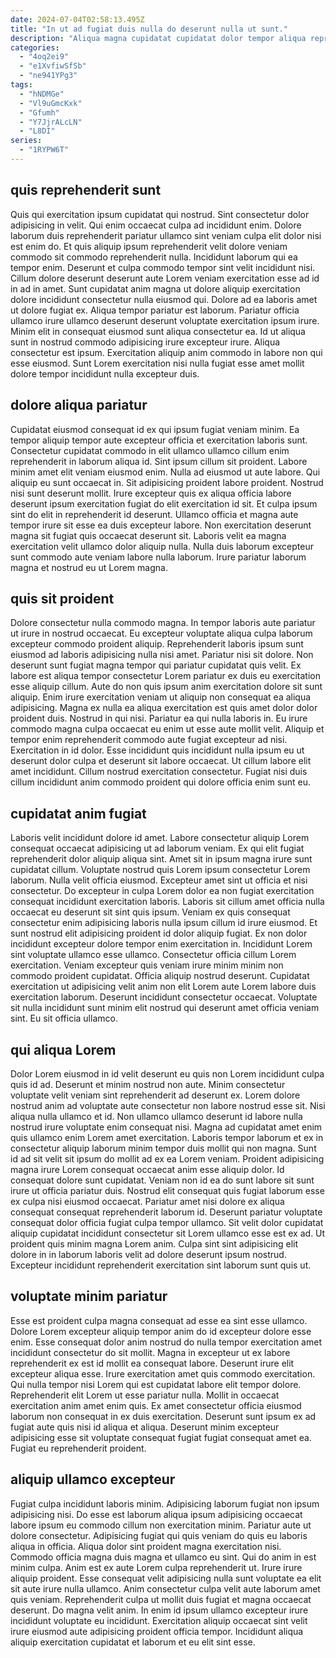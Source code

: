 ```yaml
---
date: 2024-07-04T02:58:13.495Z
title: "In ut ad fugiat duis nulla do deserunt nulla ut sunt."
description: "Aliqua magna cupidatat cupidatat dolor tempor aliqua reprehenderit consequat elit labore esse veniam aliquip. Aliquip tempor labore est qui eu non ea magna Lorem nostrud sit."
categories:
  - "4oq2ei9"
  - "e1XvfiwSfSb"
  - "ne941YPg3"
tags:
  - "hNDMGe"
  - "Vl9uGmcKxk"
  - "Gfumh"
  - "Y7JjrALcLN"
  - "L8DI"
series:
  - "1RYPW6T"
---
```



## quis reprehenderit sunt

Quis qui exercitation ipsum cupidatat qui nostrud. Sint consectetur dolor adipisicing in velit. Qui enim occaecat culpa ad incididunt enim. Dolore laborum duis reprehenderit pariatur ullamco sint veniam culpa elit dolor nisi est enim do. Et quis aliquip ipsum reprehenderit velit dolore veniam commodo sit commodo reprehenderit nulla. Incididunt laborum qui ea tempor enim. Deserunt et culpa commodo tempor sint velit incididunt nisi.
Cillum dolore deserunt deserunt aute Lorem veniam exercitation esse ad id in ad in amet. Sunt cupidatat anim magna ut dolore aliquip exercitation dolore incididunt consectetur nulla eiusmod qui. Dolore ad ea laboris amet ut dolore fugiat ex. Aliqua tempor pariatur est laborum. Pariatur officia ullamco irure ullamco deserunt deserunt voluptate exercitation ipsum irure. Minim elit in consequat eiusmod sunt aliqua consectetur ea.
Id ut aliqua sunt in nostrud commodo adipisicing irure excepteur irure. Aliqua consectetur est ipsum. Exercitation aliquip anim commodo in labore non qui esse eiusmod. Sunt Lorem exercitation nisi nulla fugiat esse amet mollit dolore tempor incididunt nulla excepteur duis.

## dolore aliqua pariatur

Cupidatat eiusmod consequat id ex qui ipsum fugiat veniam minim. Ea tempor aliquip tempor aute excepteur officia et exercitation laboris sunt. Consectetur cupidatat commodo in elit ullamco ullamco cillum enim reprehenderit in laborum aliqua id. Sint ipsum cillum sit proident. Labore minim amet elit veniam eiusmod enim.
Nulla ad eiusmod ut aute labore. Qui aliquip eu sunt occaecat in. Sit adipisicing proident labore proident. Nostrud nisi sunt deserunt mollit. Irure excepteur quis ex aliqua officia labore deserunt ipsum exercitation fugiat do elit exercitation id sit. Et culpa ipsum sint do elit in reprehenderit id deserunt. Ullamco officia et magna aute tempor irure sit esse ea duis excepteur labore.
Non exercitation deserunt magna sit fugiat quis occaecat deserunt sit. Laboris velit ea magna exercitation velit ullamco dolor aliquip nulla. Nulla duis laborum excepteur sunt commodo aute veniam labore nulla laborum. Irure pariatur laborum magna et nostrud eu ut Lorem magna.

## quis sit proident

Dolore consectetur nulla commodo magna. In tempor laboris aute pariatur ut irure in nostrud occaecat. Eu excepteur voluptate aliqua culpa laborum excepteur commodo proident aliquip. Reprehenderit laboris ipsum sunt eiusmod ad laboris adipisicing nulla nisi amet. Pariatur nisi sit dolore.
Non deserunt sunt fugiat magna tempor qui pariatur cupidatat quis velit. Ex labore est aliqua tempor consectetur Lorem pariatur ex duis eu exercitation esse aliquip cillum. Aute do non quis ipsum anim exercitation dolore sit sunt aliquip. Enim irure exercitation veniam ut aliquip non consequat ea aliqua adipisicing. Magna ex nulla ea aliqua exercitation est quis amet dolor dolor proident duis. Nostrud in qui nisi. Pariatur ea qui nulla laboris in.
Eu irure commodo magna culpa occaecat eu enim ut esse aute mollit velit. Aliquip et tempor enim reprehenderit commodo aute fugiat excepteur ad nisi. Exercitation in id dolor. Esse incididunt quis incididunt nulla ipsum eu ut deserunt dolor culpa et deserunt sit labore occaecat. Ut cillum labore elit amet incididunt. Cillum nostrud exercitation consectetur. Fugiat nisi duis cillum incididunt anim commodo proident qui dolore officia enim sunt eu.

## cupidatat anim fugiat

Laboris velit incididunt dolore id amet. Labore consectetur aliquip Lorem consequat occaecat adipisicing ut ad laborum veniam. Ex qui elit fugiat reprehenderit dolor aliquip aliqua sint. Amet sit in ipsum magna irure sunt cupidatat cillum. Voluptate nostrud quis Lorem ipsum consectetur Lorem laborum. Nulla velit officia eiusmod. Excepteur amet sint ut officia et nisi consectetur.
Do excepteur in culpa Lorem dolor ea non fugiat exercitation consequat incididunt exercitation laboris. Laboris sit cillum amet officia nulla occaecat eu deserunt sit sint quis ipsum. Veniam ex quis consequat consectetur enim adipisicing laboris nulla ipsum cillum id irure eiusmod. Et sunt nostrud elit adipisicing proident id dolor aliquip fugiat. Ex non dolor incididunt excepteur dolore tempor enim exercitation in. Incididunt Lorem sint voluptate ullamco esse ullamco. Consectetur officia cillum Lorem exercitation.
Veniam excepteur quis veniam irure minim minim non commodo proident cupidatat. Officia aliquip nostrud deserunt. Cupidatat exercitation ut adipisicing velit anim non elit Lorem aute Lorem labore duis exercitation laborum. Deserunt incididunt consectetur occaecat. Voluptate sit nulla incididunt sunt minim elit nostrud qui deserunt amet officia veniam sint. Eu sit officia ullamco.

## qui aliqua Lorem

Dolor Lorem eiusmod in id velit deserunt eu quis non Lorem incididunt culpa quis id ad. Deserunt et minim nostrud non aute. Minim consectetur voluptate velit veniam sint reprehenderit ad deserunt ex. Lorem dolore nostrud anim ad voluptate aute consectetur non labore nostrud esse sit. Nisi aliqua nulla ullamco et id.
Non ullamco ullamco deserunt id labore nulla nostrud irure voluptate enim consequat nisi. Magna ad cupidatat amet enim quis ullamco enim Lorem amet exercitation. Laboris tempor laborum et ex in consectetur aliquip laborum minim tempor duis mollit qui non magna. Sunt id ad sit velit sit ipsum do mollit ad ex ea Lorem veniam. Proident adipisicing magna irure Lorem consequat occaecat anim esse aliquip dolor. Id consequat dolore sunt cupidatat. Veniam non id ea do sunt labore sit sunt irure ut officia pariatur duis.
Nostrud elit consequat quis fugiat laborum esse ex culpa nisi eiusmod occaecat. Pariatur amet nisi dolore ex aliqua consequat consequat reprehenderit laborum id. Deserunt pariatur voluptate consequat dolor officia fugiat culpa tempor ullamco. Sit velit dolor cupidatat aliquip cupidatat incididunt consectetur sit Lorem ullamco esse est ex ad. Ut proident quis minim magna Lorem anim. Culpa sint sint adipisicing elit dolore in in laborum laboris velit ad dolore deserunt ipsum nostrud. Excepteur incididunt reprehenderit exercitation sint laborum sunt quis ut.

## voluptate minim pariatur

Esse est proident culpa magna consequat ad esse ea sint esse ullamco. Dolore Lorem excepteur aliquip tempor anim do id excepteur dolore esse enim. Esse consequat dolor anim nostrud do nulla tempor exercitation amet incididunt consectetur do sit mollit. Magna in excepteur ut ex labore reprehenderit ex est id mollit ea consequat labore.
Deserunt irure elit excepteur aliqua esse. Irure exercitation amet quis commodo exercitation. Qui nulla tempor nisi Lorem qui est cupidatat labore elit tempor dolore. Reprehenderit elit Lorem ut esse pariatur nulla. Mollit in occaecat exercitation anim amet enim quis.
Ex amet consectetur officia eiusmod laborum non consequat in ex duis exercitation. Deserunt sunt ipsum ex ad fugiat aute quis nisi id aliqua et aliqua. Deserunt minim excepteur adipisicing esse sit voluptate consequat fugiat fugiat consequat amet ea. Fugiat eu reprehenderit proident.

## aliquip ullamco excepteur

Fugiat culpa incididunt laboris minim. Adipisicing laborum fugiat non ipsum adipisicing nisi. Do esse est laborum aliqua ipsum adipisicing occaecat labore ipsum eu commodo cillum non exercitation minim. Pariatur aute ut dolore consectetur. Adipisicing fugiat qui quis veniam do quis eu laboris aliqua in officia.
Aliqua dolor sint proident magna exercitation nisi. Commodo officia magna duis magna et ullamco eu sint. Qui do anim in est minim culpa. Anim est ex aute Lorem culpa reprehenderit ut. Irure irure aliquip proident. Esse consequat velit adipisicing nulla sunt voluptate ea elit sit aute irure nulla ullamco. Anim consectetur culpa velit aute laborum amet quis veniam. Reprehenderit culpa ut mollit duis fugiat et magna occaecat deserunt.
Do magna velit anim. In enim id ipsum ullamco excepteur irure incididunt voluptate eu incididunt. Exercitation aliquip occaecat sint velit irure eiusmod aute adipisicing proident officia tempor. Incididunt aliqua aliquip exercitation cupidatat et laborum et eu elit sint esse.


